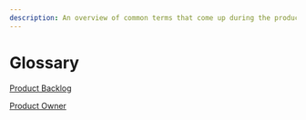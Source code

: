 ```yaml
---
description: An overview of common terms that come up during the product development cycle.
---
```


# Glossary

[Product Backlog](./build-workshop/product-owner.md#product-backlog)

[Product Owner](./build-workshop/product-owner.md#<What-is-a-Product-Owner?>)

